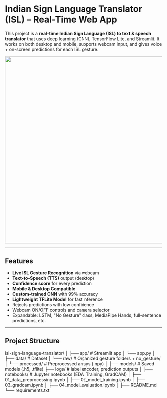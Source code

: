 #  Indian Sign Language Translator (ISL) – Real-Time Web App

This project is a **real-time Indian Sign Language (ISL) to text & speech translator** that uses deep learning (CNN), TensorFlow Lite, and Streamlit. It works on both desktop and mobile, supports webcam input, and gives voice + on-screen predictions for each ISL gesture.

<div align="center">
  <img src="https://github.com/yourusername/isl-sign-language-translator/assets/demo.gif" width="600"/>
</div>

---

## Features

-  **Live ISL Gesture Recognition** via webcam
-  **Text-to-Speech (TTS)** output (desktop)
-  **Confidence score** for every prediction
-  **Mobile & Desktop Compatible**
-  **Custom-trained CNN** with 99% accuracy
-  **Lightweight TFLite Model** for fast inference
-  Rejects predictions with low confidence
-  Webcam ON/OFF controls and camera selector
-  Expandable: LSTM, "No Gesture" class, MediaPipe Hands, full-sentence predictions, etc.

---

##  Project Structure

isl-sign-language-translator/
│
├── app/ # Streamlit app
│ └── app.py
│
├── data/ # Dataset
│ └── raw/ # Organized gesture folders + no_gesture/
│ └── processed/ # Preprocessed arrays (.npy)
│
├── models/ # Saved models (.h5, .tflite)
├── logs/ # label encoder, prediction outputs
│
├── notebooks/ # Jupyter notebooks (EDA, Training, GradCAM)
│ ├── 01_data_preprocessing.ipynb
│ ├── 02_model_training.ipynb
│ ├── 03_gradcam.ipynb 
│ ├── 04_model_evaluation.ipynb
│
├── README.md
└── requirements.txt


